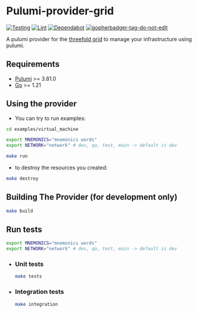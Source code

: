 # Pulumi-provider-grid

[![Testing](https://github.com/threefoldtech/pulumi-provider-grid/actions/workflows/test.yaml/badge.svg?branch=development)](https://github.com/threefoldtech/pulumi-provider-grid/actions/workflows/test.yaml) [![Lint](https://github.com/threefoldtech/pulumi-provider-grid/actions/workflows/lint.yaml/badge.svg?branch=development)](https://github.com/threefoldtech/pulumi-provider-grid/actions/workflows/lint.yaml) [![Dependabot](https://badgen.net/badge/Dependabot/enabled/green?icon=dependabot)](https://dependabot.com/) <a href='https://github.com/jpoles1/gopherbadger' target='_blank'>![gopherbadger-tag-do-not-edit](https://img.shields.io/badge/Go%20Coverage-0%25-brightgreen.svg?longCache=true&style=flat)</a>

A pulumi provider for the [threefold grid](https://threefold.io) to manage your infrastructure using pulumi.

## Requirements

- [Pulumi](https://www.pulumi.com/docs/install/) >= 3.81.0
- [Go](https://golang.org/doc/install) >= 1.21

## Using the provider

- You can try to run examples:

```bash
cd examples/virtual_machine

export MNEMONICS="mnemonics words"
export NETWORK="network" # dev, qa, test, main -> default is dev

make run
```

- to destroy the resources you created:

```bash
make destroy
```

## Building The Provider (for development only)

```bash
make build
```

## Run tests

```bash
export MNEMONICS="mnemonics words"
export NETWORK="network" # dev, qa, test, main -> default is dev
```

- ### Unit tests

  ```bash
  make tests
  ```

- ### Integration tests

  ```bash
  make integration
  ```
